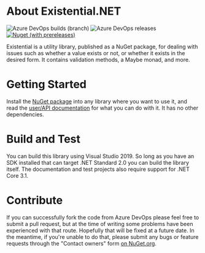 ﻿# About Existential&#46;NET
<img alt="Azure DevOps builds (branch)" src="https://img.shields.io/azure-devops/build/ggreig/Existential/1/main">
<img alt="Azure DevOps releases" src="https://img.shields.io/azure-devops/release/ggreig/9c4fc971-bef3-428a-ab81-cf30a24bea74/1/1">
<a href="https://www.nuget.org/packages/Existential.Net"><img alt="Nuget (with prereleases)" src="https://img.shields.io/nuget/vpre/Existential.Net"></a>

Existential is a utility library, published as a NuGet package,
for dealing with issues such as whether a value exists or not, 
or whether it exists in the desired form. It contains validation methods,
a Maybe monad, and more.

# Getting Started
Install the [NuGet package](https://www.nuget.org/packages/Existential.Net) into any library where you want to use it, and read the 
[user/API documentation](https://existential.ggreig.com/)
for what you can do with it. It has no other dependencies.

# Build and Test
You can build this library using Visual Studio 2019. So long as you have an SDK installed
that can target .NET Standard 2.0 you can build the library itself. The documentation
and test projects also require support for .NET Core 3.1.

# Contribute
If you can successfully fork the code from Azure DevOps please feel free to submit a 
pull request, but at the time of writing some problems have been experienced with that 
route. Hopefully that will be fixed at a future date. In the meantime, if you're unable
to do that, please submit any bugs or feature requests through the "Contact owners" form 
[on NuGet.org](https://www.nuget.org/packages/Existential.Net).